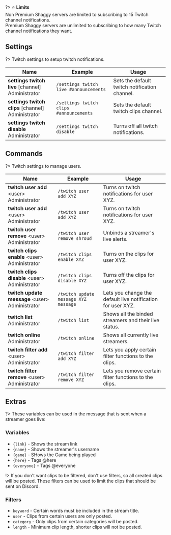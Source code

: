 ?> ⭐ **Limits**<br>Non Premium Shaggy servers are limited to subscribing to 15 Twitch channel notifications.<br>Premium Shaggy servers are unlimited to subscribing to how many Twitch channel notifications they want.

<!-- ![Twitch](_images/twitch.png ':size=100%')-->

## Settings
?> Twitch settings to setup twitch notifications.
<!-- tabs:start -->
<!-- tab:Slash Commands -->
Name              | Example           | Usage                                                                         
 ---------------- | ----------------- | ----------------------------------------------------------------------------- 
**settings twitch live** \[channel]<br><span class="user-permissions">Administrator</span> | `/settings twitch live #announcements` | Sets the default twitch notification channel.
**settings twitch clips** \[channel]<br><span class="user-permissions">Administrator</span> | `/settings twitch clips #announcements` | Sets the default twitch clips channel.
**settings twitch disable** <br><span class="user-permissions">Administrator</span> | `/settings twitch disable` | Turns off all twitch notifications.
<!-- tabs:end -->

## Commands
?> Twitch settings to manage users.
<!-- tabs:start -->
<!-- tab:Slash Commands -->
Name              | Example           | Usage                                                                         
 ---------------- | ----------------- | ----------------------------------------------------------------------------- 
**twitch user add** \<user><br><span class="user-permissions">Administrator</span> | `/twitch user add XYZ` | Turns on twitch notifications for user XYZ.
**twitch user add** \<user><br><span class="user-permissions">Administrator</span> | `/twitch user add XYZ` | Turns on twitch notifications for user XYZ.
**twitch user remove** \<user><br><span class="user-permissions">Administrator</span> | `/twitch user remove shroud` | Unbinds a streamer's live alerts.
**twitch clips enable** \<user><br><span class="user-permissions">Administrator</span> | `/twitch clips enable XYZ` | Turns on the clips for user XYZ.
**twitch clips disable** \<user><br><span class="user-permissions">Administrator</span> | `/twitch clips disable XYZ` | Turns off the clips for user XYZ.
**twitch update message** \<user> <msg><br><span class="user-permissions">Administrator</span> | `/twitch update message XYZ message` | Lets you change the default live notification for user XYZ.
**twitch list**<br><span class="user-permissions">Administrator</span>   | `/twitch list`    | Shows all the binded streamers and their live status.
**twitch online**<br><span class="user-permissions">Administrator</span> | `/twitch online`  | Shows all currently live streamers.
**twitch filter add** \<user> <type> <value><br><span class="user-permissions">Administrator</span> | `/twitch filter add XYZ`  | Lets you apply certain filter functions to the clips.
**twitch filter remove** \<user> <type> <value><br><span class="user-permissions">Administrator</span> | `/twitch filter remove XYZ`  | Lets you remove certain filter functions to the clips.
<!-- tabs:end -->

## Extras

?> These variables can be used in the message that is sent when a streamer goes live:
### Variables
- `{link}` - Shows the stream link
- `{name}` - Shows the streamer's username
- `{game}` - SHows the Game being played
- `{here}` - Tags @here
- `{everyone}` - Tags @everyone

!> If you don't want clips to be filtered, don't use filters, so all created clips will be posted. These filters can be used to limit the clips that should be sent on Discord.
### Filters
- `keyword` - Certain words must be included in the stream title.
- `user` - Clips from certain users are only posted.
- `category` - Only clips from certain categories will be posted.
- `length` - Minimum clip length, shorter clips will not be posted.
